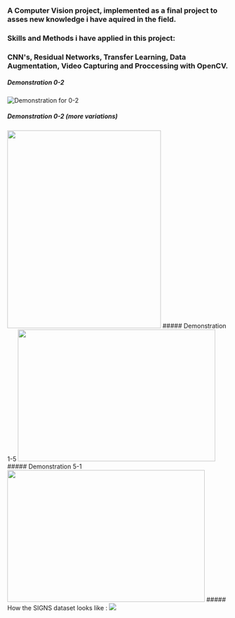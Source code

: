 ### A Computer Vision project, implemented as a final project to asses new knowledge i have aquired in the field.
### Skills and Methods i have applied in this project:
### CNN's, Residual Networks, Transfer Learning, Data Augmentation, Video Capturing and Proccessing with OpenCV.
##### Demonstration 0-2
![Demonstration for 0-2](https://j.gifs.com/P7o3wy.gif)
##### Demonstration 0-2 (more variations)
<img src=https://j.gifs.com/GvO3jK.gif width="350" height="450"/>
##### Demonstration 1-5
<img src=https://j.gifs.com/p8vyMQ.gif width="450" height="300"/>
##### Demonstration 5-1
<img src=https://j.gifs.com/oVrxLX.gif width="450" height="300"/>
##### How the SIGNS dataset looks like :
<img src=https://miro.medium.com/max/2030/1*QrEcumVTnMsFOVwZUtKsPg.jpeg />
